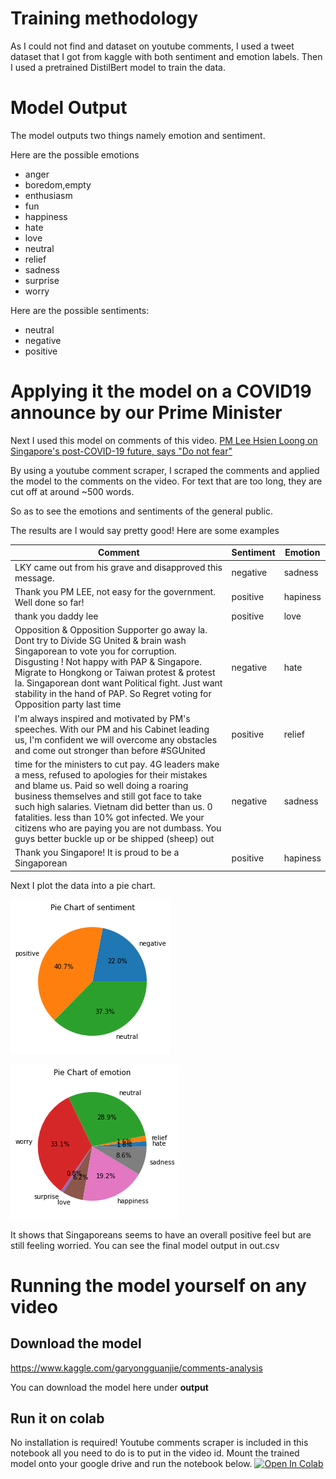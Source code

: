 # Training methodology
As I could not find and dataset on youtube comments, I used a tweet dataset that I got from kaggle with both sentiment and emotion labels. Then I used a pretrained DistilBert model to train the data. 

# Model Output
The model outputs two things namely emotion and sentiment. 

Here are the possible emotions
* anger
* boredom,empty
* enthusiasm
* fun
* happiness
* hate
* love
* neutral
* relief
* sadness
* surprise
* worry

Here are the possible sentiments:
* neutral
* negative
* positive

# Applying it the model on a COVID19 announce by our Prime Minister

Next I used this model on comments of this video. [PM Lee Hsien Loong on Singapore's post-COVID-19 future, says "Do not fear" ](https://www.youtube.com/watch?v=rAhuD368Ij0) 

By using a youtube comment scraper, I scraped the comments and applied the model to the comments on the video. For text that are too long, they are cut off at around ~500 words.

So as to see the emotions and sentiments of the general public. 

The results are I would say pretty good!
Here are some examples

| Comment | Sentiment | Emotion |
| --- | --- | --- |
| LKY came out from his grave and disapproved this message. | negative | sadness |
| Thank you PM LEE, not easy for the government. Well done so far! | positive | hapiness |
| thank you daddy lee | positive | love |
| Opposition & Opposition Supporter go away la.  Dont try to Divide SG United & brain  wash Singaporean to vote you for corruption.  Disgusting ! Not happy with PAP & Singapore.  Migrate to Hongkong or Taiwan protest & protest la.  Singaporean dont want Political fight.  Just want stability in the hand  of PAP.    So Regret voting for Opposition party last time | negative | hate |
| I'm always inspired and motivated by PM's speeches.  With our PM and his Cabinet leading us, I'm confident we will overcome any obstacles and come out stronger than before #SGUnited | positive | relief |
| time for the ministers to cut pay. 4G leaders make a mess, refused to apologies for their mistakes and blame us. Paid so well doing a roaring business themselves and still got face to take such high salaries. Vietnam did better than us. 0 fatalities. less than 10% got infected. We your citizens who are paying you are not dumbass. You guys better buckle up or be shipped (sheep) out | negative | sadness | 
| Thank you Singapore!  It is proud to be a Singaporean | positive | hapiness |

Next I plot the data into a pie chart.

![sentiment_image](sentiment.png)

![emotion_image](emotion.png)

It shows that Singaporeans seems to have an overall positive feel but are still feeling worried.
You can see the final model output in out.csv

# Running the model yourself on any video
## Download the model
https://www.kaggle.com/garyongguanjie/comments-analysis

You can download the model here under **output**

## Run it on colab
No installation is required! Youtube comments scraper is included in this notebook all you need to do is to put in the video id.
Mount the trained model onto your google drive and run the notebook below.
[![Open In Colab](https://colab.research.google.com/assets/colab-badge.svg)](https://colab.research.google.com/github/garyongguanjie/youtube_comments_sentiment_emotion/blob/master/sentiment.ipynb)
